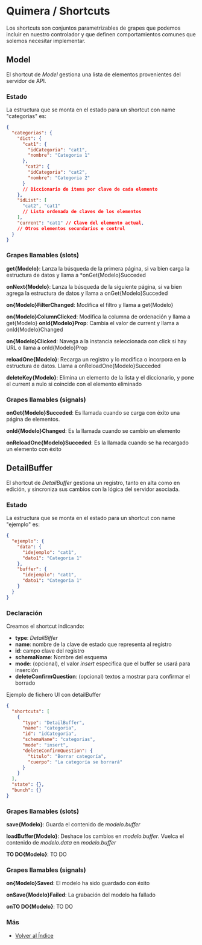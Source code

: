 # Quimera / Shortcuts

Los shortcuts son conjuntos parametrizables de grapes que podemos incluir en nuestro controlador y que definen comportamientos comunes que solemos necesitar implementar.

## Model
El shortcut de *Model* gestiona una lista de elementos provenientes del servidor de API.

### Estado
La estructura que se monta en el estado para un shortcut con name "categorias" es:

```json
{
  "categorias": {
    "dict": {
      "cat1": {
        "idCategoria": "cat1",
        "nombre": "Categoria 1"
      },
       "cat2": {
        "idCategoria": "cat2",
        "nombre": "Categoria 2"
      }
      // Diccionario de items por clave de cada elemento
    },
    "idList": [
      "cat2", "cat1"
      // Lista ordenada de claves de los elementos
    ],
    "current": "cat1" // Clave del elemento actual,
    // Otros elementos secundarios e control
  }
}
```

### Grapes llamables (slots)
**get{Modelo}**: Lanza la búsqueda de la primera página, si va bien carga la estructura de datos y llama a *onGet{Modelo}Succeded

**onNext{Modelo}**: Lanza la búsqueda de la siguiente página, si va bien agrega la estructura de datos y llama a onGet{Modelo}Succeded

**on{Modelo}FilterChanged**: Modifica el filtro y llama a get{Modelo}

**on{Modelo}ColumnClicked**: Modifica la columna de ordenación y llama a get{Modelo}
**onId{Modelo}Prop**: Cambia el valor de current y llama a onId{Modelo}Changed

**on{Modelo}Clicked**: Navega a la instancia seleccionada con click si hay URL o llama a onId{Modelo}Prop

**reloadOne{Modelo}**: Recarga un registro y lo modifica o incorpora en la estructura de datos. Llama a onReloadOne{Modelo}Succeded

**deleteKey{Modelo}**: Elimina un elemento de la lista y el diccionario, y pone el current a nulo si coincide con el elemento eliminado

### Grapes llamables (signals)
**onGet{Modelo}Succeded**: Es llamada cuando se carga con éxito una página de elementos.

**onId{Modelo}Changed**: Es la llamada cuando se cambio un elemento

**onReloadOne{Modelo}Succeded**: Es la llamada cuando se ha recargado un elemento con éxito


## DetailBuffer
El shortcut de *DetailBuffer* gestiona un registro, tanto en alta como en edición, y sincroniza sus cambios con la lógica del servidor asociada.

### Estado
La estructura que se monta en el estado para un shortcut con name "ejemplo" es:

```json
{
  "ejemplo": {
    "data": {
      "idejemplo": "cat1",
      "dato1": "Categoria 1"
    },
    "buffer": {
      "idejemplo": "cat1",
      "dato1": "Categoria 1"
    }
  }
}
```

### Declaración

Creamos el shortcut indicando:
* **type**: *DetailBiffer*
* **name**: nombre de la clave de estado que representa al registro
* **id**: campo clave del registro
* **schemaName**: Nombre del esquema
* **mode**: (opcional), el valor *insert* especifica que el buffer se usará para inserción
* **deleteConfirmQuestion**: (opcional) textos a mostrar para confirmar el borrado

Ejemplo de fichero UI con detailBuffer
```json
{
  "shortcuts": [
    {
      "type": "DetailBuffer",
      "name": "categoria",
      "id": "idCategoria",
      "schemaName": "categorias",
      "mode": "insert",
      "deleteConfirmQuestion": {
        "titulo": "Borrar categoría",
        "cuerpo": "La categoría se borrará"
      }
    }
  ],
  "state": {},
  "bunch": {}
}
```

### Grapes llamables (slots)
**save{Modelo}**: Guarda el contenido de *modelo.buffer*

**loadBuffer{Modelo}**: Deshace los cambios en *modelo.buffer*. Vuelca el contenido de *modelo.data* en *modelo.buffer*

**TO DO{Modelo}**: TO DO

### Grapes llamables (signals)
**on{Modelo}Saved**: El modelo ha sido guardado con éxito

**onSave{Modelo}Failed**: La grabación del modelo ha fallado

**onTO DO{Modelo}**: TO DO

### Más

  * [Volver al Índice](./index.md)

